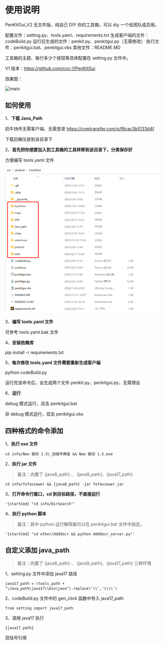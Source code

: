 # 使用说明

PenKitGui_V2 无文件版，纯自己 DIY 你的工具箱，可以 diy 一个给团队成员用。

配置文件：setting.py、tools.yaml、requirements.txt
生成客户端的文件：codeBuild.py
运行后生成的文件：penkit.py、penkitgui.py（无需修改）
执行文件：penkitgui.bat、penkitgui.vbs
其他文件：README.MD

工具箱的主题、每行多少个按钮等具体配置在 setting.py 文件中。

V1 版本：<https://github.com/ccc-f/PenKitGui>

效果图：

![main](../imgs/main.png)

## 如何使用

1、**下载 Java_Path**

奶牛快传无需客户端、无需登录
<https://cowtransfer.com/s/f8cac3b5133d4f>

下载后解压放到该目录下

2、**首先把你想要加入到工具箱的工具转移到该目录下，分类保存好**

方便编写 tools.yaml 文件

![file](./imgs/file.png)

3、**编写 tools.yaml 文件**

可参考 tools.yaml.bak 文件

4、**安装依赖库**

pip install -r requirements.txt

5、**每次修改 tools.yaml 文件需要重新生成客户端**

python codeBuild.py

运行完该命令后，会生成两个文件 penkit.py、penkitgui.py，无需理会

6、**运行**

debug 模式运行，双击 penkitgui.bat

非 debug 模式运行，双击 penkitgui.vbs

## 四种格式的命令添加

1、**执行 exe 文件**

```
cd info/New 御剑 1.5\_加强字典版 && New 御剑 1.5.exe
```

2、**执行 jar 文件**

> 备注：内置了 {java8_path} 、 {java9_path}、{java17_path}

```
cd info/fofaviewer && {java8_path} -jar fofaviewer.jar
```

3、**打开命令行窗口，cd 到目标路径，不直接运行**

```
'{startCmd} "cd info/DirSearch"'
```

4、**执行 python 脚本**

> 备注：其中 python 运行解释器可以在 penkitgui.bat 文件中指定。

```
'{startCmd} "cd other/ddddocr && python ddddocr_server.py"'
```

## 自定义添加 java_path

> 备注：内置了 {java8_path} 、 {java9_path}、{java17_path} 三种环境

1、setting.py 文件中添加 java17 路径

```
java17_path = (tools_path + "\Java_path\java17\\bin\java").replace('\\','\\\\')
```

2、codeBuild.py 文件中的 gen_click 函数中导入 java17_path

```
from setting import java17_path
```

3、调用 java17 执行

```
{java17_path} 
```

双括号引用
